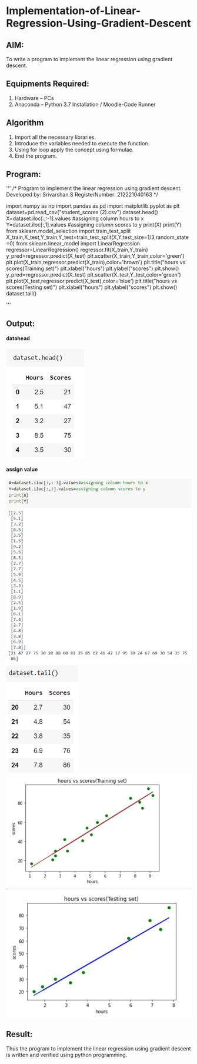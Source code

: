 # Implementation-of-Linear-Regression-Using-Gradient-Descent

## AIM:
To write a program to implement the linear regression using gradient descent.

## Equipments Required:
1. Hardware – PCs
2. Anaconda – Python 3.7 Installation / Moodle-Code Runner

## Algorithm
1. Import all the necessary libraries.
2. Introduce the variables needed to execute the function.
3. Using for loop apply the concept using formulae.
4.  End the program.

## Program:
'''
/*
Program to implement the linear regression using gradient descent.
Developed by: Srivarshan.S
RegisterNumber:  212221040163
*/

import numpy as np
import pandas as pd
import matplotlib.pyplot as plt
dataset=pd.read_csv("student_scores (2).csv")
dataset.head()
X=dataset.iloc[:,:-1].values #assigning column hours to x 
Y=dataset.iloc[:,1].values #assigning column scores to y
print(X)
print(Y)
from sklearn.model_selection import train_test_split
X_train,X_test,Y_train,Y_test=train_test_split(X,Y,test_size=1/3,random_state=0)
from sklearn.linear_model import LinearRegression
regressor=LinearRegression()
regressor.fit(X_train,Y_train)
y_pred=regressor.predict(X_test)
plt.scatter(X_train,Y_train,color='green')
plt.plot(X_train,regressor.predict(X_train),color='brown')
plt.title("hours vs scores(Training set)")
plt.xlabel("hours")
plt.ylabel("scores")
plt.show()
y_pred=regressor.predict(X_test)
plt.scatter(X_test,Y_test,color='green')
plt.plot(X_test,regressor.predict(X_test),color='blue')
plt.title("hours vs scores(Testing set)")
plt.xlabel("hours")
plt.ylabel("scores")
plt.show()
dataset.tail()
 
'''
## Output:
#### datahead
![linear regression using gradient descent](https://github.com/srivarshan123/Implementation-of-Linear-Regression-Using-Gradient-Descent/blob/main/datahead.jpeg)
#### assign value
![linear regression using gradient descent](https://github.com/srivarshan123/Implementation-of-Linear-Regression-Using-Gradient-Descent/blob/main/assign.jpeg)
![linear regression using gradient descent](https://github.com/srivarshan123/Implementation-of-Linear-Regression-Using-Gradient-Descent/blob/main/datatail.jpeg)
![linear regression using gradient descent](https://github.com/srivarshan123/Implementation-of-Linear-Regression-Using-Gradient-Descent/blob/main/output.jpeg)
![linear regression using gradient descent](https://github.com/srivarshan123/Implementation-of-Linear-Regression-Using-Gradient-Descent/blob/main/output2.jpeg)


## Result:
Thus the program to implement the linear regression using gradient descent is written and verified using python programming.
